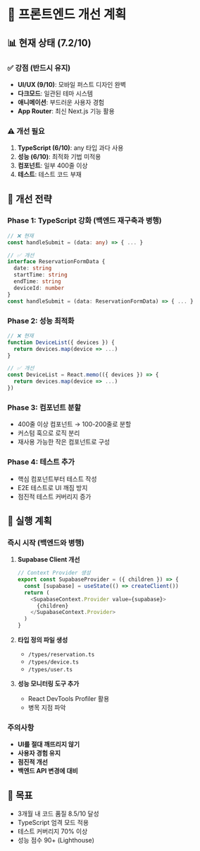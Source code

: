 # 🎨 프론트엔드 개선 계획

## 📊 현재 상태 (7.2/10)

### ✅ 강점 (반드시 유지)
- **UI/UX (9/10)**: 모바일 퍼스트 디자인 완벽
- **다크모드**: 일관된 테마 시스템
- **애니메이션**: 부드러운 사용자 경험
- **App Router**: 최신 Next.js 기능 활용

### ⚠️ 개선 필요
1. **TypeScript (6/10)**: any 타입 과다 사용
2. **성능 (6/10)**: 최적화 기법 미적용
3. **컴포넌트**: 일부 400줄 이상
4. **테스트**: 테스트 코드 부재

## 🚀 개선 전략

### Phase 1: TypeScript 강화 (백엔드 재구축과 병행)
```typescript
// ❌ 현재
const handleSubmit = (data: any) => { ... }

// ✅ 개선
interface ReservationFormData {
  date: string
  startTime: string
  endTime: string
  deviceId: number
}
const handleSubmit = (data: ReservationFormData) => { ... }
```

### Phase 2: 성능 최적화
```typescript
// ❌ 현재
function DeviceList({ devices }) {
  return devices.map(device => ...)
}

// ✅ 개선
const DeviceList = React.memo(({ devices }) => {
  return devices.map(device => ...)
})
```

### Phase 3: 컴포넌트 분할
- 400줄 이상 컴포넌트 → 100-200줄로 분할
- 커스텀 훅으로 로직 분리
- 재사용 가능한 작은 컴포넌트로 구성

### Phase 4: 테스트 추가
- 핵심 컴포넌트부터 테스트 작성
- E2E 테스트로 UI 깨짐 방지
- 점진적 테스트 커버리지 증가

## 📅 실행 계획

### 즉시 시작 (백엔드와 병행)
1. **Supabase Client 개선**
   ```typescript
   // Context Provider 생성
   export const SupabaseProvider = ({ children }) => {
     const [supabase] = useState(() => createClient())
     return (
       <SupabaseContext.Provider value={supabase}>
         {children}
       </SupabaseContext.Provider>
     )
   }
   ```

2. **타입 정의 파일 생성**
   - `/types/reservation.ts`
   - `/types/device.ts`
   - `/types/user.ts`

3. **성능 모니터링 도구 추가**
   - React DevTools Profiler 활용
   - 병목 지점 파악

### 주의사항
- **UI를 절대 깨뜨리지 않기**
- **사용자 경험 유지**
- **점진적 개선**
- **백엔드 API 변경에 대비**

## 🎯 목표
- 3개월 내 코드 품질 8.5/10 달성
- TypeScript 엄격 모드 적용
- 테스트 커버리지 70% 이상
- 성능 점수 90+ (Lighthouse)